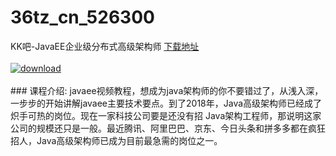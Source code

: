 # 36tz_cn_526300
KK吧-JavaEE企业级分布式高级架构师
[下载地址](http://www.36tz.cn/article/526300 "下载地址")
<br/></br>[![download](http://36tz.cn/muke_img/2019_08_356-5-300x180.jpg "下载地址")](http://www.36tz.cn/article/526300 "下载地址")
<br/></br>### 课程介绍:
javaee视频教程，想成为java架构师的你不要错过了，从浅入深，一步步的开始讲解javaee主要技术要点。到了2018年，Java高级架构师已经成了炽手可热的岗位。现在一家科技公司要是还没有招 Java架构工程师，那说明这家公司的规模还只是一般。最近腾讯、阿里巴巴、京东、今日头条和拼多多都在疯狂招人，Java高级架构师已成为目前最急需的岗位之一。

 

